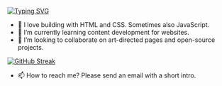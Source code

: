 [![Typing SVG](https://readme-typing-svg.herokuapp.com?font=Poppins&pause=1000&color=FF017E&width=435&lines=Hi%2C+I'm+%40Ariesti;A+repository+by+Lovelli+Fuad)](https://git.io/typing-svg)
- 👀 I love building with HTML and CSS. Sometimes also JavaScript. 
- 🌱 I’m currently learning content development for websites.
- 💞️ I’m looking to collaborate on art-directed pages and open-source projects.

[![GitHub Streak](https://streak-stats.demolab.com?user=ariesti&hide_border=true)](https://git.io/streak-stats)

- 📫 How to reach me? Please send an email with a short intro. 

<!---
ariesti/ariesti is a ✨ special ✨ repository because its `README.md` (this file) appears on your GitHub profile.
You can click the Preview link to take a look at your changes.
--->
